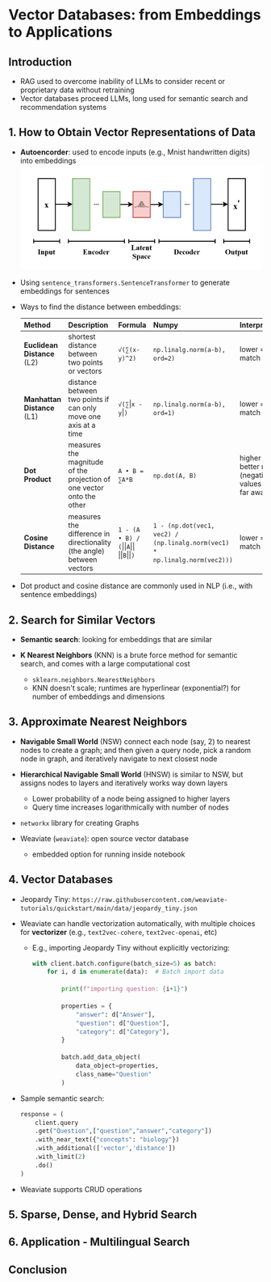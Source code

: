 # Vector Databases: from Embeddings to Applications

## Introduction

* RAG used to overcome inability of LLMs to consider recent or proprietary data without retraining
* Vector databases proceed LLMs, long used for semantic search and recommendation systems

## 1. How to Obtain Vector Representations of Data

* **Autoencorder**: used to encode inputs (e.g., Mnist handwritten digits) into embeddings
    ![Architecture of an autoencoder](images/vector-databases-from-embeddings-to-applications/autoencoder-architecture.png)

* Using `sentence_transformers.SentenceTransformer` to generate embeddings for sentences

* Ways to find the distance between embeddings:

    | Method | Description | Formula | Numpy | Interpretation |
    | ------ | ----------- | ------- | ----- | -------------- |
    | **Euclidean Distance** (L2) | shortest distance between two points or vectors | `√(∑(x-y)^2)` | `np.linalg.norm(a-b), ord=2)` | lower = better match |
    | **Manhattan Distance** (L1) | distance between two points if can only move one axis at a time | `√(∑`&#124;`x - y`&#124;`)` | `np.linalg.norm(a-b), ord=1)` | lower = better match |
    | **Dot Product** | measures the magnitude of the projection of one vector onto the other | `A • B = ∑A*B` | `np.dot(A, B)` | higher = better match (negative values mean far away) |
    | **Cosine Distance** | measures the difference in directionality (the angle) between vectors | `1 - (A • B) / (`&#124;&#124;`A`&#124;&#124;` `&#124;&#124;`B`&#124;&#124;`)` | `1 - (np.dot(vec1, vec2) / (np.linalg.norm(vec1) * np.linalg.norm(vec2)))` | lower = better match |

* Dot product and cosine distance are commonly used in NLP (i.e., with sentence embeddings)

## 2. Search for Similar Vectors

* **Semantic search**: looking for embeddings that are similar

* **K Nearest Neighbors** (KNN) is a brute force method for semantic search, and comes with a large computational cost
    - `sklearn.neighbors.NearestNeighbors`
    - KNN doesn't scale; runtimes are hyperlinear (exponential?) for number of embeddings and dimensions

## 3. Approximate Nearest Neighbors

* **Navigable Small World** (NSW) connect each node (say, 2) to nearest nodes to create a graph; and then given a query node, pick a random node in graph, and iteratively navigate to next closest node

* **Hierarchical Navigable Small World** (HNSW) is similar to NSW, but assigns nodes to layers and iteratively works way down layers
    - Lower probability of a node being assigned to higher layers
    - Query time increases logarithmically with number of nodes

* `networkx` library for creating Graphs

* Weaviate (`weaviate`): open source vector database
    - embedded option for running inside notebook

## 4. Vector Databases

* Jeopardy Tiny: `https://raw.githubusercontent.com/weaviate-tutorials/quickstart/main/data/jeopardy_tiny.json`

* Weaviate can handle vectorization automatically, with multiple choices for **vectorizer** (e.g., `text2vec-cohere`, `text2vec-openai`, etc)
    - E.g., importing Jeopardy Tiny without explicitly vectorizing:
        ```py
        with client.batch.configure(batch_size=5) as batch:
            for i, d in enumerate(data):  # Batch import data
                
                print(f"importing question: {i+1}")
                
                properties = {
                    "answer": d["Answer"],
                    "question": d["Question"],
                    "category": d["Category"],
                }
                
                batch.add_data_object(
                    data_object=properties,
                    class_name="Question"
                )
        ```
* Sample semantic search:
    ```py
    response = (
        client.query
        .get("Question",["question","answer","category"])
        .with_near_text({"concepts": "biology"})
        .with_additional(['vector','distance'])
        .with_limit(2)
        .do()
    )
    ```

* Weaviate supports CRUD operations

## 5. Sparse, Dense, and Hybrid Search

## 6. Application - Multilingual Search

## Conclusion 

